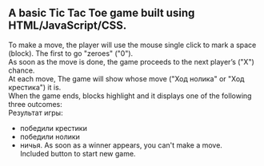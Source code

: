 

## A basic Tic Tac Toe game built using HTML/JavaScript/CSS. 

To make a move, the player will use the mouse single click to mark a space (block). The first to go "zeroes" ("0").   
As soon as the move is done, the game proceeds to the next player’s ("X") chance.   
At each move, The game will show whose move ("Ход нолика" or "Ход крестика") it is.    
When the game ends, blocks highlight and it displays one of the following three outcomes:  
Результат игры: 
- победили крестики
- победили нолики
- ничья. 
As soon as a winner appears, you can't make a move.  
Included button to start new game.
